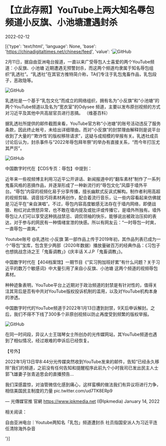 # 【立此存照】YouTube上两大知名辱包频道小反旗、小池塘遭遇封杀

2022-02-12

[{'type': 'text/html', 'language': None, 'base': 'https://chinadigitaltimes.net/chinese/feed', 'value': '![GitHub](https://chinadigitaltimes.net/chinese/files/2022/02/image-1644653934279.png)

2月11日，据自由亚洲电台报道，一直以来广受辱包人士喜爱的两个YouTube频道：小反旗、小池塘 近期遭遇无预警封杀，而这两个频道均隶属于知名辱包组织“乳透社”。“乳透社”在其官方推特简介称，TA们专注于乳包鬼畜作品，乳包段子，恶政隐等。

![GitHub](https://chinadigitaltimes.net/chinese/files/2022/02/image-1644650381464.png)



乳透社是一个基于“乳包文化”而成立的网络组织，拥有名为“小反旗”和“小池塘”的两个YouTube频道以及名为“宽衣室”的Odysee 频道，主要以发布原创视频的方式对习近平及其他中共高层官员进行恶搞。 （维基百科）



据乳透社所提供的邮件截图来看，YouTube官方称“小池塘”的账号活动违反了服务条款，因此终止帐号，未给出详细理由。而对“小反旗”的封禁理由解释则是说平台收到了大量的“‘欺诈性’的版权移除请求”，这疑与成规模的举报有关。乳透社成员讨论后认为，封杀事件与“2022年辱包拜年祭”的举办有直接关系，“而今年打压尤其严厉”。

![GitHub](https://chinadigitaltimes.net/chinese/files/2022/02/image-1644650434814.png)

中国数字时代在【CDS专页：辱包】中提到：



近年来一些视频博主利用习近平公开讲话、新闻报道中的“翻车素材”制作了一系列鬼畜风格的恶搞作品，并逐渐形成了一种新流行的“辱包文化”风靡于墙外平台。“辱包”内容的视频化易于分享传播，擅长幽默式反讽式解构。制作者利用高超的视频剪辑、调音技巧将素材再创作，配合着流行音乐，让一些内容看起来仿佛就是习近平在“亲自演唱”。不过，辱包内容高度敏感无法存在于墙内网络，即便战狼、粉红对此愤怒异常，也不敢在墙内提及或批评或传播它，是墙外所独有。墙外辱包让人们可以享受这种挑战禁忌、调侃领袖的快乐，能够说出被政治压抑的表达，对于参与的网民有一种情绪宣泄的快感。所以有网友云：“一时辱包一时爽，一直辱包一直爽。”



Youtube账号 @乳透社·小反旗 第一部作品上传于2019年初，其作品列表已成为一个“辱包”宝库，包含至少两部（2020年数据）播放量破百万的经典作品：《习包子也想挑战念诗之王「鬼畜调教」》《庆丰话 X.J.P「鬼畜调教」》。





中国数字时代在【404档案馆】一期节目《“实习狗加班好累”有什么问题？关于习近平的数万个敏感词》中大量引用了来自小反旗、小池塘 这两个频道的视频辱包素材。



种种迹象表明，YouTube平台上近期对于政治频道的封禁是有针对性的，值得关注其背后是否有中共对YouTube版权投诉机制的滥用，以及对YouTube机构本身的渗透。

中国数字时代的YouTube频道于2022年1月13日遭到封禁，9天后申诉解封。之后，我们不得不下线了300多个非原创视频以防止再度受到频繁的版权举报。

![GitHub](https://chinadigitaltimes.net/chinese/files/2022/02/image-1644653243056.png)

在同一时间段，异议人士王瑞琴女士所创办的光传媒网站，其YouTube频道也遇到了相似情况，经过艰难的申诉后已经恢复。



【号外】

2022年1月13日早8:44分光传媒突然收到YouTube发来的邮件，告知“已经永久移除”我们的频道，之前没有任何告知和提醒程序此前九个小时我司已发出民主人士郭飞雄妻子张青追思会的直播预告…

我们深感震惊，对油管微信化感到痛心，这样蛮横的做法我们有异议将进行力争，相信美国民主制度的力量 pic.twitter.com/ud7TK8ERp9

&mdash; 光傳媒官推 官網 https://www.ipkmedia.net (@Ipkmedia) January 14, 2022



相关阅读：



自由亚洲电台｜Youtube两知名「乳包」频道遭封杀 社员指国安派人为习近平连任清除海外杂音

'}]
